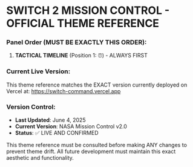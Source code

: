 # SWITCH 2 MISSION CONTROL - OFFICIAL THEME REFERENCE

### Panel Order (MUST BE EXACTLY THIS ORDER):
1. **TACTICAL TIMELINE** (Position 1: ⏰) - ALWAYS FIRST

### Current Live Version:
This theme reference matches the EXACT version currently deployed on Vercel at:
https://switch-command.vercel.app

### Version Control:
- **Last Updated**: June 4, 2025
- **Current Version**: NASA Mission Control v2.0
- **Status**: ✅ LIVE AND CONFIRMED

This theme reference must be consulted before making ANY changes to prevent theme drift.
All future development must maintain this exact aesthetic and functionality.
